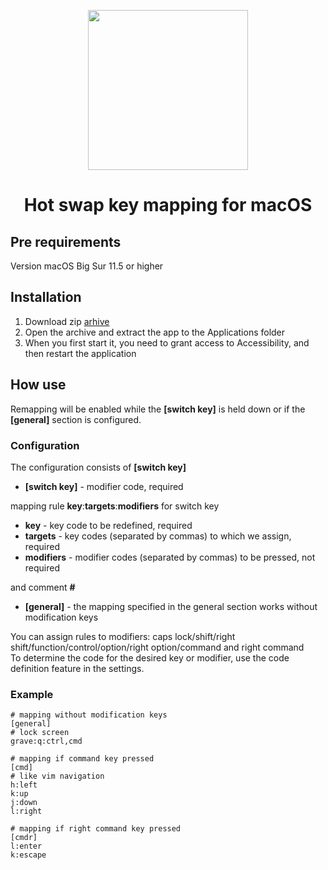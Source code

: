 <p align="center">
  <img width="256" height="256" src="https://github.com/bornthenord/keyborg/blob/main/logo.jpeg">
<p>
<h1 align="center">Hot swap key mapping for macOS</h1>

## Pre requirements
Version macOS Big Sur 11.5 or higher

## Installation
1. Download zip [arhive](https://github.com/bornthenord/hotpaws/releases)
2. Open the archive and extract the app to the Applications folder
3. When you first start it, you need to grant access to Accessibility, and then restart the application

## How use
Remapping will be enabled while the **[switch key]** is held down or if the **[general]** section is configured.

### Configuration
The configuration consists of **[switch key]**

- **[switch key]** - modifier code, required

mapping rule **key**:**targets**:**modifiers** for switch key

- **key** - key code to be redefined, required
- **targets** - key codes (separated by commas) to which we assign, required
- **modifiers** - modifier codes (separated by commas) to be pressed, not required

and comment **#**

- **[general]** - the mapping specified in the general section works without modification keys

You can assign rules to modifiers: caps lock/shift/right shift/function/control/option/right option/command and right command\
To determine the code for the desired key or modifier, use the code definition feature in the settings.

### Example

```text
# mapping without modification keys
[general]
# lock screen
grave:q:ctrl,cmd

# mapping if command key pressed
[cmd]
# like vim navigation
h:left
k:up
j:down
l:right

# mapping if right command key pressed
[cmdr]
l:enter
k:escape
```